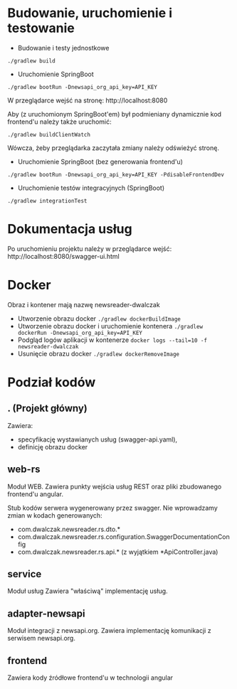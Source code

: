 # Budowanie, uruchomienie i testowanie

* Budowanie i testy jednostkowe

```./gradlew build```

* Uruchomienie SpringBoot

```./gradlew bootRun -Dnewsapi_org_api_key=API_KEY```

W przeglądarce wejść na stronę: http://localhost:8080

Aby (z uruchomionym SpringBoot'em) był podmieniany dynamicznie kod frontend'u należy także uruchomić:

```./gradlew buildClientWatch```

Wówcza, żeby przeglądarka zaczytała zmiany należy odświeżyć stronę.

* Uruchomienie SpringBoot (bez generowania frontend'u)

```./gradlew bootRun -Dnewsapi_org_api_key=API_KEY -PdisableFrontendDev```

* Uruchomienie testów integracyjnych (SpringBoot)

```./gradlew integrationTest```

# Dokumentacja usług
Po uruchomieniu projektu należy w przeglądarce wejść:
http://localhost:8080/swagger-ui.html

# Docker
Obraz i kontener mają nazwę newsreader-dwalczak
* Utworzenie obrazu docker
```./gradlew dockerBuildImage```
* Utworzenie obrazu docker i uruchomienie kontenera
```./gradlew dockerRun -Dnewsapi_org_api_key=API_KEY```
* Podgląd logów aplikacji w kontenerze
```docker logs --tail=10 -f newsreader-dwalczak```
* Usunięcie obrazu docker
```./gradlew dockerRemoveImage```


# Podział kodów

## . (Projekt główny)
Zawiera:
* specyfikację wystawianych usług (swagger-api.yaml),
* definicję obrazu docker

## web-rs
Moduł WEB.
Zawiera punkty wejścia usług REST oraz pliki zbudowanego frontend'u angular.

Stub kodów serwera wygenerowany przez swagger.
Nie wprowadzamy zmian w kodach generowanych:
* com.dwalczak.newsreader.rs.dto.* 
* com.dwalczak.newsreader.rs.configuration.SwaggerDocumentationConfig
* com.dwalczak.newsreader.rs.api.* (z wyjątkiem *ApiController.java)

## service
Moduł usług
Zawiera "właściwą" implementację usług.

## adapter-newsapi
Moduł integracji z newsapi.org.
Zawiera implementację komunikacji z serwisem newsapi.org.

## frontend
Zawiera kody źródłowe frontend'u w technologii angular
